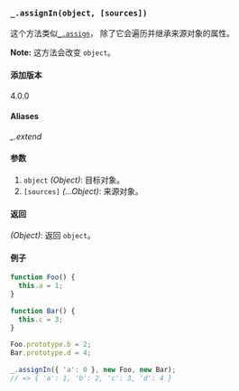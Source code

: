 ### `_.assignIn(object, [sources])`[​](#_assigninobject-sources "_assigninobject-sources的直接链接")

这个方法类似[`_.assign`](#assign)， 除了它会遍历并继承来源对象的属性。  
  
**Note:** 这方法会改变 `object`。

#### 添加版本

4.0.0

#### Aliases

_\_.extend_

#### 参数

1.  `object` _(Object)_: 目标对象。
2.  `[sources]` _(...Object)_: 来源对象。

#### 返回

_(Object)_: 返回 `object`。

#### 例子

```js
function Foo() {
  this.a = 1;
}
 
function Bar() {
  this.c = 3;
}
 
Foo.prototype.b = 2;
Bar.prototype.d = 4;
 
_.assignIn({ 'a': 0 }, new Foo, new Bar);
// => { 'a': 1, 'b': 2, 'c': 3, 'd': 4 }

```